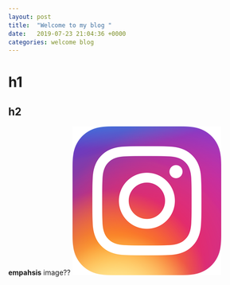 ```yaml
---
layout: post
title:  "Welcome to my blog "
date:   2019-07-23 21:04:36 +0000
categories: welcome blog
---
```

# h1
## h2

**empahsis**
image??
![image test](../assets/iglogo.png "igloog")